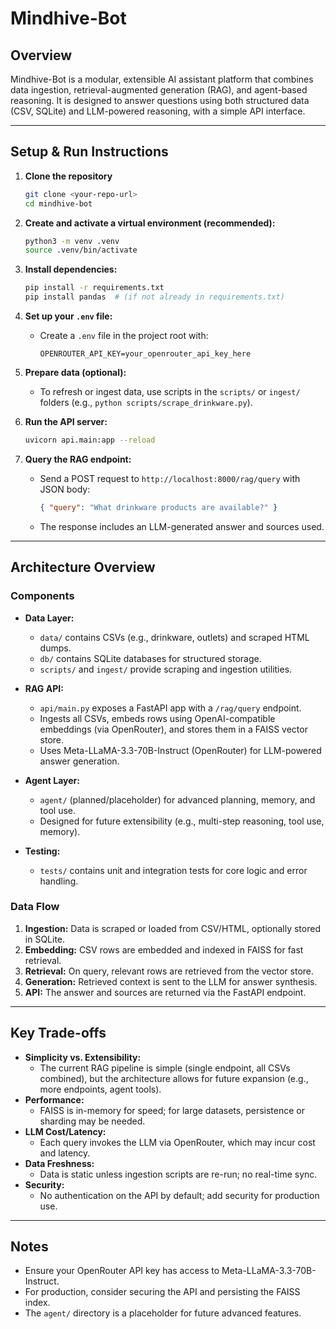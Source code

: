 # Mindhive-Bot

## Overview
Mindhive-Bot is a modular, extensible AI assistant platform that combines data ingestion, retrieval-augmented generation (RAG), and agent-based reasoning. It is designed to answer questions using both structured data (CSV, SQLite) and LLM-powered reasoning, with a simple API interface.

---

## Setup & Run Instructions

1. **Clone the repository**
   ```sh
   git clone <your-repo-url>
   cd mindhive-bot
   ```

2. **Create and activate a virtual environment (recommended):**
   ```sh
   python3 -m venv .venv
   source .venv/bin/activate
   ```

3. **Install dependencies:**
   ```sh
   pip install -r requirements.txt
   pip install pandas  # (if not already in requirements.txt)
   ```

4. **Set up your `.env` file:**
   - Create a `.env` file in the project root with:
     ```env
     OPENROUTER_API_KEY=your_openrouter_api_key_here
     ```

5. **Prepare data (optional):**
   - To refresh or ingest data, use scripts in the `scripts/` or `ingest/` folders (e.g., `python scripts/scrape_drinkware.py`).

6. **Run the API server:**
   ```sh
   uvicorn api.main:app --reload
   ```

7. **Query the RAG endpoint:**
   - Send a POST request to `http://localhost:8000/rag/query` with JSON body:
     ```json
     { "query": "What drinkware products are available?" }
     ```
   - The response includes an LLM-generated answer and sources used.

---

## Architecture Overview

### Components
- **Data Layer:**
  - `data/` contains CSVs (e.g., drinkware, outlets) and scraped HTML dumps.
  - `db/` contains SQLite databases for structured storage.
  - `scripts/` and `ingest/` provide scraping and ingestion utilities.

- **RAG API:**
  - `api/main.py` exposes a FastAPI app with a `/rag/query` endpoint.
  - Ingests all CSVs, embeds rows using OpenAI-compatible embeddings (via OpenRouter), and stores them in a FAISS vector store.
  - Uses Meta-LLaMA-3.3-70B-Instruct (OpenRouter) for LLM-powered answer generation.

- **Agent Layer:**
  - `agent/` (planned/placeholder) for advanced planning, memory, and tool use.
  - Designed for future extensibility (e.g., multi-step reasoning, tool use, memory).

- **Testing:**
  - `tests/` contains unit and integration tests for core logic and error handling.

### Data Flow
1. **Ingestion:** Data is scraped or loaded from CSV/HTML, optionally stored in SQLite.
2. **Embedding:** CSV rows are embedded and indexed in FAISS for fast retrieval.
3. **Retrieval:** On query, relevant rows are retrieved from the vector store.
4. **Generation:** Retrieved context is sent to the LLM for answer synthesis.
5. **API:** The answer and sources are returned via the FastAPI endpoint.

---

## Key Trade-offs
- **Simplicity vs. Extensibility:**
  - The current RAG pipeline is simple (single endpoint, all CSVs combined), but the architecture allows for future expansion (e.g., more endpoints, agent tools).
- **Performance:**
  - FAISS is in-memory for speed; for large datasets, persistence or sharding may be needed.
- **LLM Cost/Latency:**
  - Each query invokes the LLM via OpenRouter, which may incur cost and latency.
- **Data Freshness:**
  - Data is static unless ingestion scripts are re-run; no real-time sync.
- **Security:**
  - No authentication on the API by default; add security for production use.

---

## Notes
- Ensure your OpenRouter API key has access to Meta-LLaMA-3.3-70B-Instruct.
- For production, consider securing the API and persisting the FAISS index.
- The `agent/` directory is a placeholder for future advanced features.
